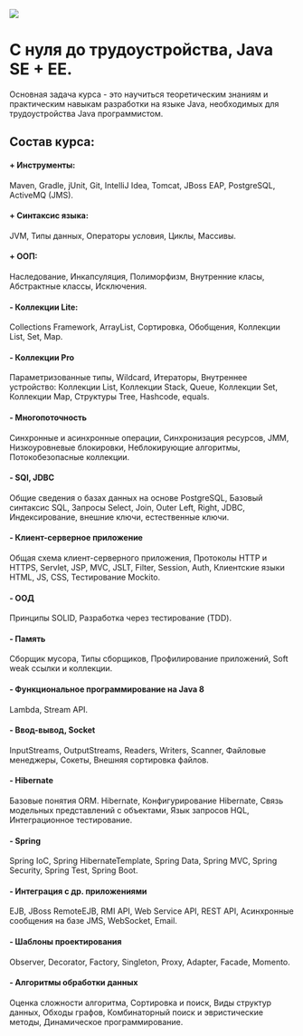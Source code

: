 <a href="http://job4j.ru"> <img src="http://job4j.ru/img/logomini.png"></a>
<h1>С нуля до трудоустройства, Java SE + EE.</h1>
Основная задача курса - это научиться теоретическим знаниям и практическим навыкам разработки на языке Java, необходимых для трудоустройства Java программистом.

<p><h2>Состав курса:</h2></p>
<h4>+ Инструменты:</h4>
    Maven, Gradle, jUnit, Git, IntelliJ Idea, Tomcat, JBoss EAP, PostgreSQL, ActiveMQ (JMS).
<h4>+ Синтаксис языка:</h4>
    JVM, Типы данных, Операторы условия, Циклы, Массивы.
<h4>+ ООП:</h4>
    Наследование, Инкапсуляция, Полиморфизм, Внутренние класы, Абстрактные классы, Исключения.
<h4>- Коллекции Lite:</h4>
    Collections Framework, ArrayList, Сортировка, Обобщения, Коллекции List, Set, Map.
<h4>- Коллекции Pro</h4>
    Параметризованные типы, Wildcard, Итераторы, Внутреннее устройство: Коллекции List, Коллекции Stack, Queue, Коллекции Set, Коллекции Map, Структуры Tree, Hashcode, equals.
<h4>- Многопоточность</h4>
    Синхронные и асинхронные операции, Синхронизация ресурсов, JMM, Низкоуровневые блокировки, Неблокирующие алгоритмы, Потокобезопасные коллекции.
<h4>- SQl, JDBC</h4>
    Общие сведения о базах данных на основе PostgreSQL, Базовый синтаксис SQL, Запросы Select, Join, Outer Left, Right, JDBC, Индексирование, внешние ключи, естественные ключи.
<h4>- Клиент-серверное приложение</h4>
    Общая схема клиент-серверного приложения, Протоколы HTTP и HTTPS, Servlet, JSP, MVC, JSLT, Filter, Session, Auth, Клиентские языки HTML, JS, CSS, Тестирование Mockito.
<h4>- ООД</h4>
    Принципы SOLID, Разработка через тестирование (TDD).
<h4>- Память</h4>
    Cборщик мусора, Типы сборщиков, Профилирование приложений, Soft weak ссылки и коллекции.
<h4>- Функциональное программирование на Java 8</h4>
    Lambda, Stream API.
<h4>- Ввод-вывод, Socket </h4>
    InputStreams, OutputStreams, Readers, Writers, Scanner, Файловые менеджеры, Сокеты, Внешняя сортировка файлов.
<h4>- Hibernate</h4>
    Базовые понятия ORM. Hibernate, Конфигурирование Hibernate, Связь модельных представлений с объектами, Язык запросов HQL, Интеграционное тестирование.
<h4>- Spring</h4>
    Spring IoC, Spring HibernateTemplate, Spring Data, Spring MVC, Spring Security, Spring Test, Spring Boot.
<h4>- Интеграция с др. приложениями</h4>
    EJB, JBoss RemoteEJB, RMI API, Web Service API, REST API, Асинхронные сообщения на базе JMS, WebSocket, Email.
<h4>- Шаблоны проектирования</h4>
    Observer, Decorator, Factory, Singleton, Proxy, Adapter, Facade, Momento.
<h4>- Алгоритмы обработки данных </h4>
    Оценка сложности алгоритма, Сортировка и поиск, Виды структур данных, Обходы графов, Комбинаторный поиск и эвристические методы, Динамическое программирование.
